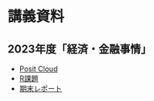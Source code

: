 # 講義資料


## 2023年度「経済・金融事情」
- [Posit Cloud](https://posit.cloud/content/5709691)
- [R課題](https://rpubs.com/ayumu/1023208)
- [期末レポート](https://rpubs.com/ayumu/jijo2023_report)

